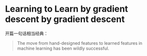 # Learning to Learn by gradient descent by gradient descent

开篇一句话相当经典：

> The move from hand-designed features to learned features in machine learning has been wildly successful.